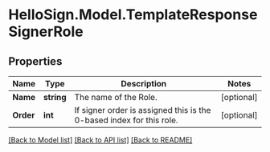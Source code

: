 # HelloSign.Model.TemplateResponseSignerRole

## Properties

Name | Type | Description | Notes
------------ | ------------- | ------------- | -------------
**Name** | **string** |  The name of the Role.  | [optional] 
**Order** | **int** |  If signer order is assigned this is the 0-based index for this role.  | [optional] 

[[Back to Model list]](../README.md#documentation-for-models) [[Back to API list]](../README.md#documentation-for-api-endpoints) [[Back to README]](../README.md)

